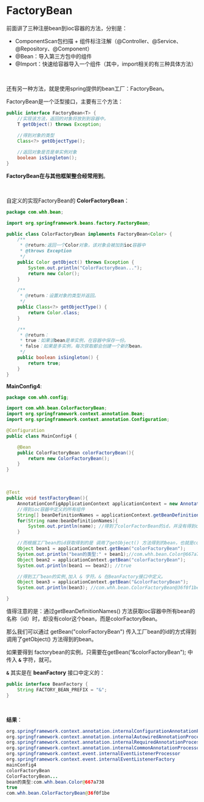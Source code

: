 # FactoryBean

前面讲了三种注册bean到ioc容器的方法，分别是：

- ComponentScan包扫描 + 组件标注注解（@Controller、@Service、@Repository、@Component）
- @Bean：导入第三方包中的组件
- @Import：快速给容器导入一个组件（其中，import相关的有三种具体方法）

<br>

还有另一种方法，就是使用spring提供的bean工厂：FactoryBean。

FactoryBean是一个泛型接口，主要有三个方法：

```java
public interface FactoryBean<T> {
    //实现该方法，返回的对象将放到到容器中。
    T getObject() throws Exception;
	
    //得到对象的类型
    Class<?> getObjectType();

    //返回对象是否是单实例对象
    boolean isSingleton();
}
```

**FactoryBean在与其他框架整合经常用到**。

<br>

自定义的实现FactoryBean的 **ColorFactoryBean**：

```java
package com.whh.bean;

import org.springframework.beans.factory.FactoryBean;

public class ColorFactoryBean implements FactoryBean<Color> {
    /**
     * @return:返回一个Color对象，该对象会被加到ioc容器中
     * @throws Exception
     */
    public Color getObject() throws Exception {
        System.out.println("ColorFactoryBean...");
        return new Color();
    }

    /**
     * @return：设置对象的类型并返回。
     */
    public Class<?> getObjectType() {
        return Color.class;
    }

    /**
     * @return：
     * true：如果该bean是单实例，在容器中保存一份。
     * false：如果是多实例，每次获取都会创建一个新的bean。
     */
    public boolean isSingleton() {
        return true;
    }
}
```

**MainConfig4**:

```java
package com.whh.config;

import com.whh.bean.ColorFactoryBean;
import org.springframework.context.annotation.Bean;
import org.springframework.context.annotation.Configuration;

@Configuration
public class MainConfig4 {

    @Bean
    public ColorFactoryBean colorFactoryBean(){
        return new ColorFactoryBean();
    }
}
```

<br>

```java
@Test
public void testFactoryBean(){
    AnnotationConfigApplicationContext applicationContext = new AnnotationConfigApplicationContext(MainConfig4.class);
    //得到ioc容器中定义的所有组件
    String[] beanDefinitionNames = applicationContext.getBeanDefinitionNames();
    for(String name:beanDefinitionNames){
        System.out.println(name); //得到了colorFactorBean的id，并没有得到color这个bean的id
    }

    //而根据工厂bean的id获取得到的是 调用了getObject() 方法得到的bean，也就是color这个bean
    Object bean1 = applicationContext.getBean("colorFactoryBean");
    System.out.println("bean的类型:" + bean1);//com.whh.bean.Color@667a738
    Object bean2 = applicationContext.getBean("colorFactoryBean");
    System.out.println(bean1 == bean2); //true

    //得到工厂bean的实例,加入 & 字符。& 在BeanFactory接口中定义。
    Object bean3 = applicationContext.getBean("&colorFactoryBean");
    System.out.println(bean3); //com.whh.bean.ColorFactoryBean@36f0f1be

}
```

值得注意的是：通过getBeanDefinitionNames() 方法获取ioc容器中所有bean的名称（id）时，却没有color这个bean，而是colorFactoryBean。

那么我们可以通过 getBean("colorFactoryBean") 传入工厂bean的id的方式得到 调用了getObject() 方法得到的bean。

如果要得到 factorybean的实例，只需要在getBean(“&colorFactoryBean"); 中传入 **`&`** 字符，就可。

**`&`** 其实是在 **beanFactory** 接口中定义的：

```java
public interface BeanFactory {
    String FACTORY_BEAN_PREFIX = "&";
}
```

<br>

**结果**：

```java
org.springframework.context.annotation.internalConfigurationAnnotationProcessor
org.springframework.context.annotation.internalAutowiredAnnotationProcessor
org.springframework.context.annotation.internalRequiredAnnotationProcessor
org.springframework.context.annotation.internalCommonAnnotationProcessor
org.springframework.context.event.internalEventListenerProcessor
org.springframework.context.event.internalEventListenerFactory
mainConfig4
colorFactoryBean
ColorFactoryBean...
bean的类型:com.whh.bean.Color@667a738
true
com.whh.bean.ColorFactoryBean@36f0f1be
```

<br>

